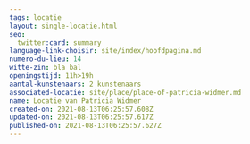 ```yaml
---
tags: locatie
layout: single-locatie.html
seo:
  twitter:card: summary
language-link-choisir: site/index/hoofdpagina.md
numero-du-lieu: 14
witte-zin: bla bal
openingstijd: 11h>19h
aantal-kunstenaars: 2 kunstenaars
associated-locatie: site/place/place-of-patricia-widmer.md
name: Locatie van Patricia Widmer
created-on: 2021-08-13T06:25:57.608Z
updated-on: 2021-08-13T06:25:57.617Z
published-on: 2021-08-13T06:25:57.627Z
---
```

